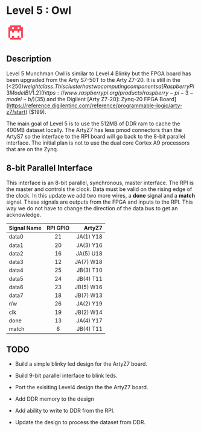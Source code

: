 # Level 5 : Owl
![level5_Owl](../images/level5_Owl.png)

## Description

Level 5 Munchman Owl is similar to Level 4 Blinky but the FPGA board
has been upgraded from the Arty S7-50T to the Arty Z7-20.
It is still in the (<$250) weight class.  This cluster has two
computing components a [Raspberry Pi 3 Model B V1.2](https://www.raspberrypi.org/products/raspberry-pi-3-model-b/)
($35) and the Digilent [Arty Z7-20]: Zynq-20 FPGA
Board](https://reference.digilentinc.com/reference/programmable-logic/arty-z7/start) ($199).

The main goal of Level 5 is to use the 512MB of DDR ram to cache the 400MB dataset
locally. The ArtyZ7 has less pmod connectors than the ArtyS7 so the interface
to the RPI board will go back to the 8-bit parallel interface.  The initial plan
is not to use the dual core Cortex A9 processors that are on the Zynq.

## 8-bit Parallel Interface

This interface is an 8-bit parallel, synchronous, master interface.
The RPI is the master and controls the clock.  Data must be valid on the
rising edge of the clock.  In this update we add two more wires, a
**done** signal and a **match** signal.  These signals are outputs from
the FPGA and inputs to the RPI.  This way we do not have to change
the direction of the data bus to get an acknowledge.

| Signal Name   | RPI GPIO  | ArtyZ7     |
| ------------- |:---------:| ----------:|
| data0         | 21        | JA(1) Y18  |
| data1         | 20        | JA(3) Y16  |
| data2         | 16        | JA(5) U18  |
| data3         | 12        | JA(7) W18  |
| data4         | 25        | JB(3) T10  |
| data5         | 24        | JB(4) T11  |
| data6         | 23        | JB(5) W16  |
| data7         | 18        | JB(7) W13  |
| r/w           | 26        | JA(2) Y19  |
| clk           | 19        | JB(2) W14  |
| done          | 13        | JA(4) Y17  |
| match         | 6         | JB(4) T11  |


## TODO

* Build a simple blinky led design for the ArtyZ7 board.

* Build 9-bit parallel interface to blink leds.

* Port the exisiting Level4 design the the ArtyZ7 board.

* Add DDR memory to the design

* Add ability to write to DDR from the RPI.

* Update the design to process the dataset from DDR.


